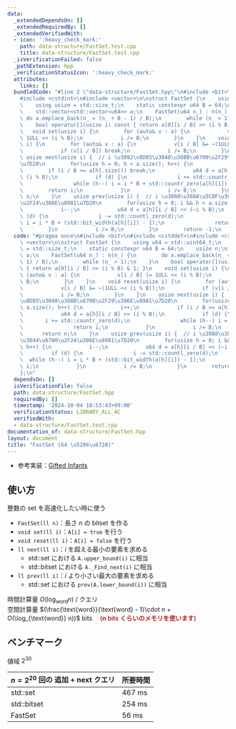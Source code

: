 ```yaml
---
data:
  _extendedDependsOn: []
  _extendedRequiredBy: []
  _extendedVerifiedWith:
  - icon: ':heavy_check_mark:'
    path: data-structure/FastSet.test.cpp
    title: data-structure/FastSet.test.cpp
  _isVerificationFailed: false
  _pathExtension: hpp
  _verificationStatusIcon: ':heavy_check_mark:'
  attributes:
    links: []
  bundledCode: "#line 2 \"data-structure/FastSet.hpp\"\n#include <bit>\n#include <cstddef>\n\
    #include <cstdint>\n#include <vector>\n\nstruct FastSet {\n    using u64 = std::uint64_t;\n\
    \    using usize = std::size_t;\n    static constexpr u64 B = 64;\n    usize n;\n\
    \    std::vector<std::vector<u64>> a;\n    FastSet(u64 n_) : n(n_) {\n       \
    \ do a.emplace_back(n_ = (n_ + B - 1) / B);\n        while (n_ > 1);\n    }\n\
    \    bool operator[](usize i) const { return a[0][i / B] >> (i % B) & 1; }\n \
    \   void set(usize i) {\n        for (auto& v : a) {\n            v[i / B] |=\
    \ 1ULL << (i % B);\n            i /= B;\n        }\n    }\n    void reset(usize\
    \ i) {\n        for (auto& v : a) {\n            v[i / B] &= ~(1ULL << (i % B));\n\
    \            if (v[i / B]) break;\n            i /= B;\n        }\n    }\n   \
    \ usize next(usize i) {  // i \u3092\u8D85\u3048\u308B\u6700\u2F29\u306E\u8981\
    \u7D20\n        for(usize h = 0; h < a.size(); h++) {\n            i++;\n    \
    \        if (i / B >= a[h].size()) break;\n            u64 d = a[h][i / B] >>\
    \ (i % B);\n            if (d) {\n                i += std::countr_zero(d);\n\
    \                while (h--) i = i * B + std::countr_zero(a[h][i]);\n        \
    \        return i;\n            }\n            i /= B;\n        }\n        return\
    \ n;\n    }\n    usize prev(usize i) {  // i \u3088\u308A\u5C0F\u3055\u3044\u6700\
    \u2F24\u306E\u8981\u7D20\n        for(usize h = 0; i && h < a.size(); h++) {\n\
    \            i--;\n            u64 d = a[h][i / B] << (~i % B);\n            if\
    \ (d) {\n                i -= std::countl_zero(d);\n                while (h--)\
    \ i = i * B + (std::bit_width(a[h][i]) - 1);\n                return i;\n    \
    \        }\n            i /= B;\n        }\n        return -1;\n    }\n};\n"
  code: "#pragma once\n#include <bit>\n#include <cstddef>\n#include <cstdint>\n#include\
    \ <vector>\n\nstruct FastSet {\n    using u64 = std::uint64_t;\n    using usize\
    \ = std::size_t;\n    static constexpr u64 B = 64;\n    usize n;\n    std::vector<std::vector<u64>>\
    \ a;\n    FastSet(u64 n_) : n(n_) {\n        do a.emplace_back(n_ = (n_ + B -\
    \ 1) / B);\n        while (n_ > 1);\n    }\n    bool operator[](usize i) const\
    \ { return a[0][i / B] >> (i % B) & 1; }\n    void set(usize i) {\n        for\
    \ (auto& v : a) {\n            v[i / B] |= 1ULL << (i % B);\n            i /=\
    \ B;\n        }\n    }\n    void reset(usize i) {\n        for (auto& v : a) {\n\
    \            v[i / B] &= ~(1ULL << (i % B));\n            if (v[i / B]) break;\n\
    \            i /= B;\n        }\n    }\n    usize next(usize i) {  // i \u3092\
    \u8D85\u3048\u308B\u6700\u2F29\u306E\u8981\u7D20\n        for(usize h = 0; h <\
    \ a.size(); h++) {\n            i++;\n            if (i / B >= a[h].size()) break;\n\
    \            u64 d = a[h][i / B] >> (i % B);\n            if (d) {\n         \
    \       i += std::countr_zero(d);\n                while (h--) i = i * B + std::countr_zero(a[h][i]);\n\
    \                return i;\n            }\n            i /= B;\n        }\n  \
    \      return n;\n    }\n    usize prev(usize i) {  // i \u3088\u308A\u5C0F\u3055\
    \u3044\u6700\u2F24\u306E\u8981\u7D20\n        for(usize h = 0; i && h < a.size();\
    \ h++) {\n            i--;\n            u64 d = a[h][i / B] << (~i % B);\n   \
    \         if (d) {\n                i -= std::countl_zero(d);\n              \
    \  while (h--) i = i * B + (std::bit_width(a[h][i]) - 1);\n                return\
    \ i;\n            }\n            i /= B;\n        }\n        return -1;\n    }\n\
    };\n"
  dependsOn: []
  isVerificationFile: false
  path: data-structure/FastSet.hpp
  requiredBy: []
  timestamp: '2024-10-04 18:53:43+09:00'
  verificationStatus: LIBRARY_ALL_AC
  verifiedWith:
  - data-structure/FastSet.test.cpp
documentation_of: data-structure/FastSet.hpp
layout: document
title: "FastSet (64 \u5206\u6728)"
---
```


- 参考実装：[Gifted Infants](https://yosupo.hatenablog.com/entry/2019/07/02/122433)

## 使い方

整数の set を高速化したい時に使う

- `FastSet(ll n)`：長さ $n$ の bitset を作る
- `void set(ll i)`：`A[i] = true` を行う
- `void reset(ll i)`：`A[i] = false` を行う
- `ll next(ll i)`：$i$ を超える最小の要素を求める
    - std::set における `A.upper_bound(i)` に相当
    - std::bitset における `A._Find_next(i)` に相当
- `ll prev(ll i)`：$i$ より小さい最大の要素を求める
    - std::set における `prev(A.lower_bound(i))` に相当

時間計算量 $O(\log_{\text{word}} n)$ / クエリ  
空間計算量 $(\frac{\text{word}}{\text{word} - 1}\cdot n + O(\log_{\text{word}} n))$ bits　<span style="color:firebrick;font-weight:600;"> ($\boldsymbol{n}$ bits くらいのメモリを使います) </span>

## ベンチマーク

値域 $2^{30}$

| $n = 2^{20}$ 回の 追加 + next クエリ | 所要時間 |
| --- | --- |
| std::set | 467 ms |
| std::bitset | 254 ms |
| FastSet | 56 ms |

